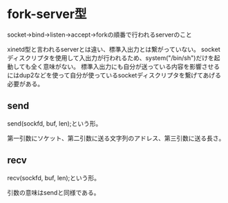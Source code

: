 # fork-server型

socket→bind→listen→accept→forkの順番で行われるserverのこと



xinetd型と言われるserverとは違い、標準入出力とは繋がっていない。
socketディスクリプタを使用して入出力が行われるため、system("/bin/sh")だけを起動しても全く意味がない。
標準入出力にも自分が送っている内容を影響させるにはdup2などを使って自分が使っているsocketディスクリプタを繋げてあげる必要がある。



## send

send(sockfd, buf, len);という形。

第一引数にソケット、第二引数に送る文字列のアドレス、第三引数に送る長さ。



## recv

recv(sockfd, buf, len);という形。

引数の意味はsendと同様である。